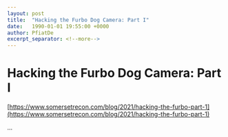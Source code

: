 ```yaml
---
layout: post
title:  "Hacking the Furbo Dog Camera: Part I"
date:   1990-01-01 19:55:00 +0000
author: PfiatDe
excerpt_separator: <!--more-->
---
```


# Hacking the Furbo Dog Camera: Part I
[https://www.somersetrecon.com/blog/2021/hacking-the-furbo-part-1](https://www.somersetrecon.com/blog/2021/hacking-the-furbo-part-1)

...
<!--more-->
